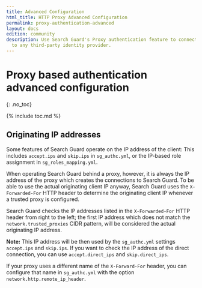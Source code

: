 ```yaml
---
title: Advanced Configuration
html_title: HTTP Proxy Advanced Configuration
permalink: proxy-authentication-advanced
layout: docs
edition: community
description: Use Search Guard's Proxy authentication feature to connect Elasticsearch
  to any third-party identity provider.
---
```

<!---
Copyright 2022 floragunn GmbH
-->

# Proxy based authentication advanced configuration
{: .no_toc}

{% include toc.md %}

## Originating IP addresses

Some features of Search Guard operate on the IP address of the client: This includes `accept.ips` and `skip.ips` in `sg_authc.yml`, or the IP-based role assignment in `sg_roles_mapping.yml`. 

When operating Search Guard behind a proxy, however, it is always the IP address of the proxy which creates the connections to Search Guard. To be able to
use the actual originating client IP anyway, Search Guard uses the `X-Forwarded-For` HTTP header to determine the originating client IP whenever a trusted proxy is configured.

Search Guard checks the IP addresses listed in the `X-Forwarded-For` HTTP header from right to the left; the first IP address which does not match the `network.trusted_proxies` CIDR pattern, will be considered the actual originating IP address.

**Note:** This IP address will be then used by the `sg_authc.yml` settings `accept.ips` and `skip.ips`. If you want to check the IP address of the direct connection, you can use `accept.direct_ips` and `skip.direct_ips`. 

If your proxy uses a different name of the `X-Forward-For` header, you can configure that name in `sg_authc.yml` with the option `network.http.remote_ip_header`. 
